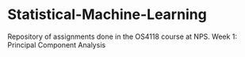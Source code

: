 # Statistical-Machine-Learning
Repository of assignments done in the OS4118 course at NPS.
Week 1: Principal Component Analysis
